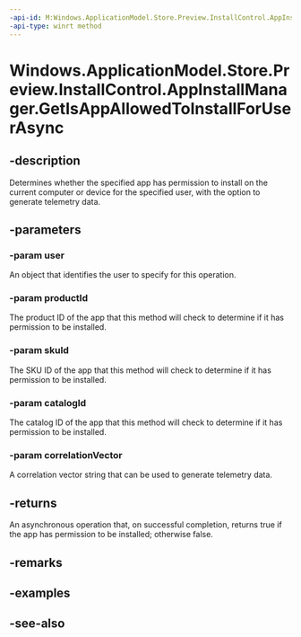 ----api-id: M:Windows.ApplicationModel.Store.Preview.InstallControl.AppInstallManager.GetIsAppAllowedToInstallForUserAsync(Windows.System.User,System.String,System.String,System.String,System.String)
-api-type: winrt method
---<!-- Method syntaxpublic Windows.Foundation.IAsyncOperation<bool> GetIsAppAllowedToInstallForUserAsync(Windows.System.User user, System.String productId, System.String skuId, System.String catalogId, System.String correlationVector)--># Windows.ApplicationModel.Store.Preview.InstallControl.AppInstallManager.GetIsAppAllowedToInstallForUserAsync## -descriptionDetermines whether the specified app has permission to install on the current computer or device for the specified user, with the option to generate telemetry data.## -parameters### -param userAn object that identifies the user to specify for this operation.### -param productIdThe product ID of the app that this method will check to determine if it has permission to be installed.### -param skuIdThe SKU ID of the app that this method will check to determine if it has permission to be installed.### -param catalogIdThe catalog ID of the app that this method will check to determine if it has permission to be installed.### -param correlationVectorA correlation vector string that can be used to generate telemetry data.## -returnsAn asynchronous operation that, on successful completion, returns true if the app has permission to be installed; otherwise false.## -remarks## -examples## -see-also
